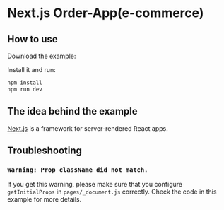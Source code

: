 # Next.js Order-App(e-commerce)

## How to use

Download the example:



Install it and run:

```sh
npm install
npm run dev
```


## The idea behind the example

[Next.js](https://github.com/zeit/next.js) is a framework for server-rendered React apps.

## Troubleshooting

### `Warning: Prop className did not match.`

If you get this warning, please make sure that you configure `getInitialProps` in `pages/_document.js` correctly. Check the code in this example for more details.
